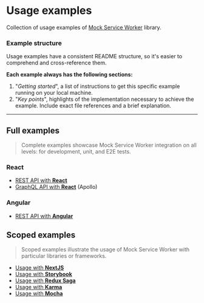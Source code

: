 # Usage examples

Collection of usage examples of [Mock Service Worker](https://github.com/mswjs/msw) library.

### Example structure

Usage examples have a consistent README structure, so it's easier to comprehend and cross-reference them.

**Each example always has the following sections:**

1. "_Getting started_", a list of instructions to get this specific example running on your local machine.
1. "_Key points_", highlights of the implementation necessary to achieve the example. Include exact file references and a brief explanation.

---

## Full examples

> Complete examples showcase Mock Service Worker integration on all levels: for development, unit, and E2E tests.

### React

- [REST API with **React**](examples/rest-react)
- [GraphQL API with **React**](examples/graphql-react-apollo) (Apollo)

### Angular

- [REST API with **Angular**](examples/rest-angular)

## Scoped examples

> Scoped examples illustrate the usage of Mock Service Worker with particular libraries or frameworks.

- [Usage with **NextJS**](https://github.com/vercel/next.js/tree/canary/examples/with-msw)
- [Usage with **Storybook**](examples/with-storybook)
- [Usage with **Redux Saga**](examples/with-redux-saga)
- [Usage with **Karma**](examples/with-karma)
- [Usage with **Mocha**](examples/with-mocha)
